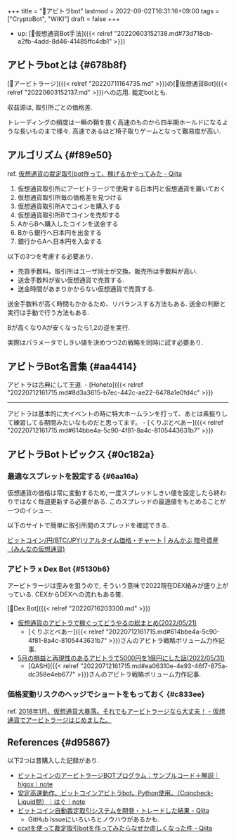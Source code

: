+++
title = "📝アビトラbot"
lastmod = 2022-09-02T16:31:16+09:00
tags = ["CryptoBot", "WIKI"]
draft = false
+++

-   up: [🔖仮想通貨Bot手法]({{< relref "20220603152138.md#73d718cb-a2fb-4add-8d46-41485ffc4db1" >}})


## アビトラbotとは {#678b8f}

[📝アービトラージ]({{< relref "20220711164735.md" >}})の[📝仮想通貨Bot]({{< relref "20220603152137.md" >}})への応用. 裁定botとも.

収益源は, 取引所ごとの価格差.

トレーディングの頻度は一瞬の鞘を抜く高速のものから四半期ホールドになるような長いものまで様々. 高速であるほど椅子取りゲームとなって難易度が高い.


## アルゴリズム {#f89e50}

ref. [仮想通貨の裁定取引bot作って、稼げるかやってみた - Qiita](https://qiita.com/hikoharu/items/87aa88aef7b0c421e837)

1.  仮想通貨取引所にアービトラージで使用する日本円と仮想通貨を置いておく
2.  仮想通貨取引所毎の価格差を見つける
3.  仮想通貨取引所Aでコインを購入する
4.  仮想通貨取引所Bでコインを売却する
5.  AからBへ購入したコインを送金する
6.  Bから銀行へ日本円を出金する
7.  銀行からAへ日本円を入金する

以下の3つを考慮する必要あり.

-   売買手数料。取引所はユーザ同士が交換。販売所は手数料が高い.
-   送金手数料が安い仮想通貨で売買する.
-   送金時間があまりかからない仮想通貨で売買する.

送金手数料が高く時間もかかるため、リバランスする方法もある. 送金の判断と実行は手動で行う方法もある.

Bが高くなりAが安くなったら1,2の逆を実行.

実際はパラメータでしきい値を決めつつ2の戦略を同時に試す必要あり.


## アビトラBot名言集 {#aa4414}

アビトラは古典にして王道. - [Hoheto]({{< relref "20220712161715.md#8d3a3615-b7ec-442c-ae22-6478a1e0fd4c" >}})

---

アビトラは基本的に大イベントの時に特大ホームランを打って、あとは素振りして練習してる期間みたいなものだと思ってます。 - [くりぷとべあー]({{< relref "20220712161715.md#614bbe4a-5c90-4f81-8a4c-8105443631b7" >}})


## アビトラBotトピックス {#0c182a}


### 最適なスプレットを設定する {#6aa16a}

仮想通貨の価格は常に変動するため, 一度スプレッドしきい値を設定したら終わりではなく毎週更新する必要がある. このスプレッドの最適値をもとめることが一つのイシュー.

以下のサイトで簡単に取引所間のスプレッドを確認できる.

[ビットコイン/円(BTC/JPY)リアルタイム価格・チャート | みんかぶ 暗号資産（みんなの仮想通貨)](https://cc.minkabu.jp/pair/BTC_JPY)


### アビトラ x Dex Bot {#5130b6}

アービトラージは歪みを狙うので, そういう意味で2022現在DEX絡みが盛り上がっている. CEXからDEXへの流れもある筈.

[📝Dex Bot]({{< relref "20220716203300.md" >}})

-   [仮想通貨のアビトラで稼ぐってどうやるの総まとめ(2022/05/21)](https://note.com/cryptoo_bear/n/n76111d01158a)
    -   [くりぷとべあー]({{< relref "20220712161715.md#614bbe4a-5c90-4f81-8a4c-8105443631b7" >}})さんのアビトラ戦略ボリューム力作記事.
-   [5月の損益と再現性のあるアビトラで5000円を1億円にした話(2022/05/31)](https://note.com/qash/n/nf71c08f2a479)
    -   [QASH]({{< relref "20220712161715.md#ea06310e-4e93-46f7-875a-dc358e4eb677" >}})さんのアビトラ戦略ボリューム力作記事.


### 価格変動リスクのヘッジでショートをもっておく {#c833ee}

ref. [2018年1月、仮想通貨大暴落。それでもアービトラージなら大丈夫！ - 仮想通貨でアービトラージはじめました。](https://arbitrage.hatenablog.com/entry/2018/01/21/203109)


## References {#d95867}

以下2つは昔購入した記録があり.

-   [ビットコインのアービトラージBOTプログラム：サンプルコード＋解説｜higox｜note](https://note.com/higox/n/n07936bc622e5)
-   [安定高速動作、ビットコインアビトラbot。Python使用。（Coincheck-Liquid間）｜はぐ｜note](https://note.com/tibita78/n/n333a287afc01)
-   [ビットコイン自動裁定取引システムを開発・トレードした結果 - Qiita](https://qiita.com/bitrinjani/items/3ed756da9baf7d171306)
    -   GitHub Issueにいろいろとノウハウがあるかも.
-   [ccxtを使って裁定取引botを作ってみたらなぜか虚しくなった件 - Qiita](https://qiita.com/reon777/items/21ed87f19cdd50f08bd9)
